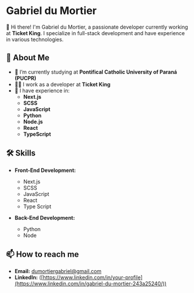 # Gabriel du Mortier

👋 Hi there! I'm Gabriel du Mortier, a passionate developer currently working at **Ticket King**. I specialize in full-stack development and have experience in various technologies.

## 🚀 About Me

- 🌱 I’m currently studying at **Pontifical Catholic University of Paraná (PUCPR)**
- 👨‍💻 I work as a developer at **Ticket King**
- 🔧 I have experience in:
  - **Next.js**
  - **SCSS**
  - **JavaScript**
  - **Python**
  - **Node.js**
  - **React**
  - **TypeScript**

## 🛠️ Skills

- **Front-End Development:**
  - Next.js
  - SCSS
  - JavaScript
  - React
  - Type Script

- **Back-End Development:**
  - Python
  - Node

## 📫 How to reach me

- **Email:** [dumortiergabriel@gmail.com](mailto:dumortiergabriel@gmail.com)
- **LinkedIn:** ([https://www.linkedin.com/in/your-profile](https://www.linkedin.com/in/gabriel-du-mortier-243a25240/))

